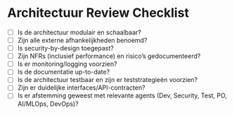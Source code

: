 # Architectuur Review Checklist

- [ ] Is de architectuur modulair en schaalbaar?
- [ ] Zijn alle externe afhankelijkheden benoemd?
- [ ] Is security-by-design toegepast?
- [ ] Zijn NFRs (inclusief performance) en risico’s gedocumenteerd?
- [ ] Is er monitoring/logging voorzien?
- [ ] Is de documentatie up-to-date?
- [ ] Is de architectuur testbaar en zijn er teststrategieën voorzien?
- [ ] Zijn er duidelijke interfaces/API-contracten?
- [ ] Is er afstemming geweest met relevante agents (Dev, Security, Test, PO, AI/MLOps, DevOps)?
